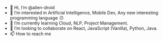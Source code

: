 - 👋 Hi, I’m @alien-droid
- 👀 I’m interested in Artificial Intelligence, Mobile Dev, Any new interesting programming language :D
- 🌱 I’m currently learning Cloud, NLP, Project Management.
- 💞️ I’m looking to collaborate on React, JavaScript (Vanilla), Python, Java.
- 📫 How to reach me 

<!---
alien-droid/alien-droid is a ✨ special ✨ repository because its `README.md` (this file) appears on your GitHub profile.
You can click the Preview link to take a look at your changes.
--->
